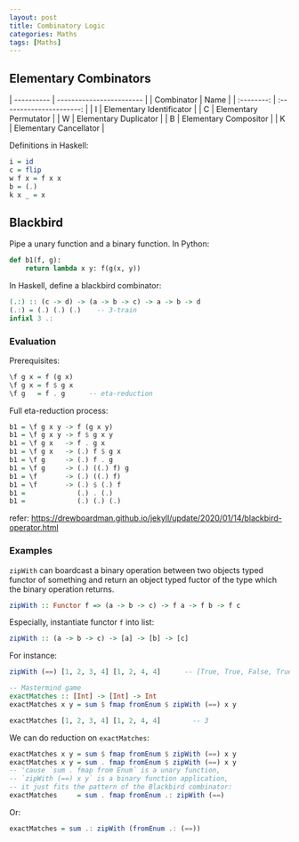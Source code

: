 ```yaml
---
layout: post
title: Combinatory Logic
categories: Maths
tags: [Maths]
---
```


## Elementary Combinators

| ---------- | ------------------------ |
| Combinator | Name                     |
| :--------: | :----------------------: |
| I          | Elementary Identificator |
| C          | Elementary Permutator    |
| W          | Elementary Duplicator    |
| B          | Elementary Compositor    |
| K          | Elementary Cancellator   |

Definitions in Haskell:

```haskell
i = id
c = flip
w f x = f x x
b = (.)
k x _ = x
```

## Blackbird

Pipe a unary function and a binary function. In Python:

```python
def b1(f, g):
    return lambda x y: f(g(x, y))
```

In Haskell, define a blackbird combinator:

```haskell
(.:) :: (c -> d) -> (a -> b -> c) -> a -> b -> d
(.:) = (.) (.) (.)    -- 3-train
infixl 3 .:
```

### Evaluation

Prerequisites:

```haskell
\f g x = f (g x)
\f g x = f $ g x
\f g   = f . g      -- eta-reduction
```

Full eta-reduction process:

```haskell
b1 = \f g x y -> f (g x y)
b1 = \f g x y -> f $ g x y
b1 = \f g x   -> f . g x
b1 = \f g x   -> (.) f $ g x
b1 = \f g     -> (.) f . g
b1 = \f g     -> (.) ((.) f) g
b1 = \f       -> (.) ((.) f)
b1 = \f       -> (.) $ (.) f
b1 =             (.) . (.)
b1 =             (.) (.) (.)
```

refer: <https://drewboardman.github.io/jekyll/update/2020/01/14/blackbird-operator.html>

### Examples

`zipWith` can boardcast a binary operation between two objects typed functor of something and return an object typed fuctor of the type which the binary operation returns.

```haskell
zipWith :: Functor f => (a -> b -> c) -> f a -> f b -> f c
```

Especially, instantiate functor `f` into list:

```haskell
zipWith :: (a -> b -> c) -> [a] -> [b] -> [c]
```

For instance:

```haskell
zipWith (==) [1, 2, 3, 4] [1, 2, 4, 4]      -- [True, True, False, True]

-- Mastermind game
exactMatches :: [Int] -> [Int] -> Int
exactMatches x y = sum $ fmap fromEnum $ zipWith (==) x y

exactMatches [1, 2, 3, 4] [1, 2, 4, 4]        -- 3
```

We can do reduction on `exactMatches`:

```haskell
exactMatches x y = sum $ fmap fromEnum $ zipWith (==) x y
exactMatches x y = sum . fmap fromEnum $ zipWith (==) x y
-- 'cause `sum . fmap from Enum` is a unary function,
-- `zipWith (==) x y` is a binary function application, 
-- it just fits the pattern of the Blackbird combinator:
exactMatches     = sum . fmap fromEnum .: zipWith (==)
```

Or:

```haskell
exactMatches = sum .: zipWith (fromEnum .: (==))
```
